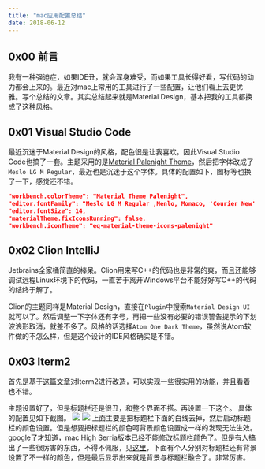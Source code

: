 ```yaml
---
title: "mac应用配置总结"
date: 2018-06-12
---
```


## 0x00 前言
我有一种强迫症，如果IDE丑，就会浑身难受，而如果工具长得好看，写代码的动力都会上来的。最近对mac上常用的工具进行了一些配置，让他们看上去更优雅。写个总结的文章。其实总结起来就是Material Design，基本把我的工具都换成了这种风格。

## 0x01 Visual Studio Code
最近沉迷于Material Design的风格，配色很是让我喜欢。因此Visual Studio Code也搞了一套。主题采用的是[Material Palenight Theme](https://marketplace.visualstudio.com/items?itemName=whizkydee.material-palenight-theme)，然后把字体改成了`Meslo LG M Regular`，最近也是沉迷于这个字体。具体的配置如下，图标等也换了一下，感觉还不错。
``` json
"workbench.colorTheme": "Material Theme Palenight",
"editor.fontFamily": "Meslo LG M Regular ,Menlo, Monaco, 'Courier New' monospace",
"editor.fontSize": 14,
"materialTheme.fixIconsRunning": false,
"workbench.iconTheme": "eq-material-theme-icons-palenight"
```

## 0x02 Clion IntelliJ
Jetbrains全家桶简直的棒呆。Clion用来写C++的代码也是非常的爽，而且还能够调试远程Linux环境下的代码，一直苦于离开Windows平台不能好好写C++的代码的结终于解了。

Clion的主题同样是Material Design，直接在`Plugin`中搜索`Material Design UI`就可以了。然后调整一下字体还有字号，再把一些没有必要的错误警告提示的下划波浪形取消，就差不多了。风格的话选择`Atom One Dark Theme`，虽然说Atom软件做的不怎么样，但是这个设计的IDE风格确实是不错。

## 0x03 Iterm2
首先是基于[这篇文章](https://medium.com/@Clovis_app/configuration-of-a-beautiful-efficient-terminal-and-prompt-on-osx-in-7-minutes-827c29391961)对Iterm2进行改造，可以实现一些很实用的功能，并且看着也不错。

主题设置好了，但是标题栏还是很丑，和整个界面不搭。再设置一下这个。
具体的配置见如下截图。
![](https://joeltsui.github.io/assets/images/2018-6-12-mac-theme-appearance.png)
![](https://joeltsui.github.io/assets/images/2018-6-12-mac-theme-profiles.png)
上面主要是把标题栏下面的白线去掉，然后启动标题栏的颜色设置。但是想要把标题栏的颜色呵背景颜色设置成一样的发现无法生效。google了才知道，mac High Serria版本已经不能修改标题栏颜色了。但是有人搞出了一些很厉害的东西，不得不佩服，见[这里](https://gitlab.com/gnachman/iterm2/issues/4080)，下面有个人分别对标题栏还有背景设置了不一样的颜色，但是最后显示出来就是背景与标题栏融合了。非常厉害。



